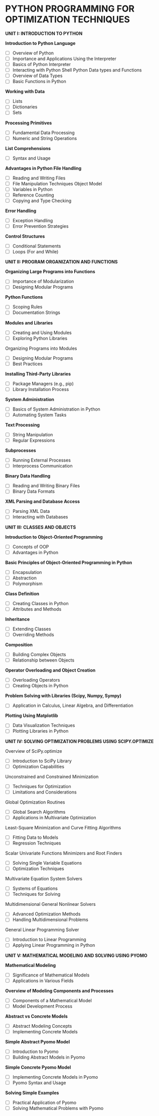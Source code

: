 # PYTHON PROGRAMMING FOR OPTIMIZATION TECHNIQUES

**UNIT I: INTRODUCTION TO PYTHON**

**Introduction to Python Language**

- [ ]  Overview of Python
- [ ]  Importance and Applications Using the Interpreter
- [ ]  Basics of Python Interpreter
- [ ]  Interacting with Python Shell Python Data types and Functions
- [ ]  Overview of Data Types
- [ ]  Basic Functions in Python

**Working with Data**

- [ ]  Lists
- [ ]  Dictionaries
- [ ]  Sets

**Processing Primitives**

- [ ]  Fundamental Data Processing
- [ ]  Numeric and String Operations

**List Comprehensions**

- [ ]  Syntax and Usage

**Advantages in Python File Handling**

- [ ]  Reading and Writing Files
- [ ]  File Manipulation Techniques Object Model
- [ ]  Variables in Python
- [ ]  Reference Counting
- [ ]  Copying and Type Checking

**Error Handling**

- [ ]  Exception Handling
- [ ]  Error Prevention Strategies

**Control Structures**

- [ ]  Conditional Statements
- [ ]  Loops (For and While)

**UNIT II: PROGRAM ORGANIZATION AND FUNCTIONS** 

**Organizing Large Programs into Functions**

- [ ]  Importance of Modularization
- [ ]  Designing Modular Programs

**Python Functions**

- [ ]  Scoping Rules
- [ ]  Documentation Strings

**Modules and Libraries**

- [ ]  Creating and Using Modules
- [ ]  Exploring Python Libraries

Organizing Programs into Modules

- [ ]  Designing Modular Programs
- [ ]  Best Practices

**Installing Third-Party Libraries**

- [ ]  Package Managers (e.g., pip)
- [ ]  Library Installation Process

**System Administration**

- [ ]  Basics of System Administration in Python
- [ ]  Automating System Tasks

**Text Processing**

- [ ]  String Manipulation
- [ ]  Regular Expressions

**Subprocesses**

- [ ]  Running External Processes
- [ ]  Interprocess Communication

**Binary Data Handling**

- [ ]  Reading and Writing Binary Files
- [ ]  Binary Data Formats

**XML Parsing and Database Access**

- [ ]  Parsing XML Data
- [ ]  Interacting with Databases

**UNIT III: CLASSES AND OBJECTS** 

**Introduction to Object-Oriented Programming**

- [ ]  Concepts of OOP
- [ ]  Advantages in Python

**Basic Principles of Object-Oriented Programming in Python**

- [ ]  Encapsulation
- [ ]  Abstraction
- [ ]  Polymorphism

**Class Definition**

- [ ]  Creating Classes in Python
- [ ]  Attributes and Methods

**Inheritance**

- [ ]  Extending Classes
- [ ]  Overriding Methods

**Composition**

- [ ]  Building Complex Objects
- [ ]  Relationship between Objects

**Operator Overloading and Object Creation**

- [ ]  Overloading Operators
- [ ]  Creating Objects in Python

**Problem Solving with Libraries (Scipy, Numpy, Sympy)**

- [ ]  Application in Calculus, Linear Algebra, and Differentiation

**Plotting Using Matplotlib**

- [ ]  Data Visualization Techniques
- [ ]  Plotting Libraries in Python

**UNIT IV: SOLVING OPTIMIZATION PROBLEMS USING SCIPY.OPTIMIZE** 

Overview of SciPy.optimize

- [ ]  Introduction to SciPy Library
- [ ]  Optimization Capabilities

Unconstrained and Constrained Minimization

- [ ]  Techniques for Optimization
- [ ]  Limitations and Considerations

Global Optimization Routines

- [ ]  Global Search Algorithms
- [ ]  Applications in Multivariate Optimization

Least-Square Minimization and Curve Fitting Algorithms

- [ ]  Fitting Data to Models
- [ ]  Regression Techniques

Scalar Univariate Functions Minimizers and Root Finders

- [ ]  Solving Single Variable Equations
- [ ]  Optimization Techniques

Multivariate Equation System Solvers

- [ ]  Systems of Equations
- [ ]  Techniques for Solving

Multidimensional General Nonlinear Solvers

- [ ]  Advanced Optimization Methods
- [ ]  Handling Multidimensional Problems

General Linear Programming Solver

- [ ]  Introduction to Linear Programming
- [ ]  Applying Linear Programming in Python

**UNIT V: MATHEMATICAL MODELING AND SOLVING USING PYOMO**

**Mathematical Modeling**

- [ ]  Significance of Mathematical Models
- [ ]  Applications in Various Fields

**Overview of Modeling Components and Processes**

- [ ]  Components of a Mathematical Model
- [ ]  Model Development Process

**Abstract vs Concrete Models**

- [ ]  Abstract Modeling Concepts
- [ ]  Implementing Concrete Models

**Simple Abstract Pyomo Model**

- [ ]  Introduction to Pyomo
- [ ]  Building Abstract Models in Pyomo

**Simple Concrete Pyomo Model**

- [ ]  Implementing Concrete Models in Pyomo
- [ ]  Pyomo Syntax and Usage

**Solving Simple Examples**

- [ ]  Practical Application of Pyomo
- [ ]  Solving Mathematical Problems with Pyomo

